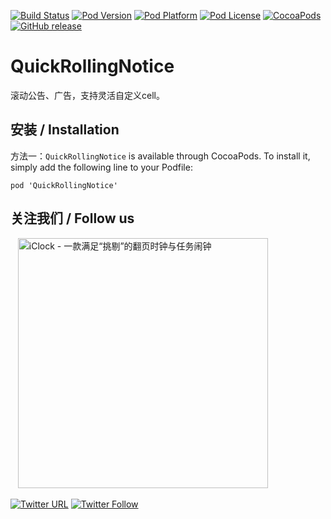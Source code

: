 [![Build Status](http://img.shields.io/travis/pcjbird/QuickRollingNotice/master.svg?style=flat)](https://travis-ci.org/pcjbird/QuickRollingNotice)
[![Pod Version](http://img.shields.io/cocoapods/v/QuickRollingNotice.svg?style=flat)](http://cocoadocs.org/docsets/QuickRollingNotice/)
[![Pod Platform](http://img.shields.io/cocoapods/p/QuickRollingNotice.svg?style=flat)](http://cocoadocs.org/docsets/QuickRollingNotice/)
[![Pod License](http://img.shields.io/cocoapods/l/QuickRollingNotice.svg?style=flat)](https://www.apache.org/licenses/LICENSE-2.0.html)
[![CocoaPods](https://img.shields.io/cocoapods/at/QuickRollingNotice.svg)](https://github.com/pcjbird/QuickRollingNotice)
[![GitHub release](https://img.shields.io/github/release/pcjbird/QuickRollingNotice.svg)](https://github.com/pcjbird/QuickRollingNotice/releases)


# QuickRollingNotice
滚动公告、广告，支持灵活自定义cell。


##  安装 / Installation

方法一：`QuickRollingNotice` is available through CocoaPods. To install it, simply add the following line to your Podfile:

```
pod 'QuickRollingNotice'
```

## 关注我们 / Follow us
  
<a href="https://itunes.apple.com/cn/app/iclock-一款满足-挑剔-的翻页时钟与任务闹钟/id1128196970?pt=117947806&ct=com.github.pcjbird.QuickRollingNotice&mt=8"><img src="https://github.com/pcjbird/AssetsExtractor/raw/master/iClock.gif" width="400" title="iClock - 一款满足“挑剔”的翻页时钟与任务闹钟"></a>

[![Twitter URL](https://img.shields.io/twitter/url/http/shields.io.svg?style=social)](https://twitter.com/intent/tweet?text=https://github.com/pcjbird/QuickRollingNotice)
[![Twitter Follow](https://img.shields.io/twitter/follow/pcjbird.svg?style=social)](https://twitter.com/pcjbird)
